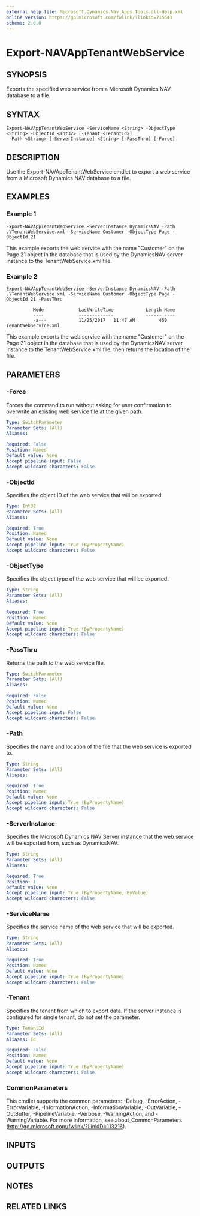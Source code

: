 ```yaml
---
external help file: Microsoft.Dynamics.Nav.Apps.Tools.dll-Help.xml
online version: https://go.microsoft.com/fwlink/?linkid=715641
schema: 2.0.0
---
```


# Export-NAVAppTenantWebService

## SYNOPSIS
Exports the specified web service from a Microsoft Dynamics NAV database to a file.

## SYNTAX

```
Export-NAVAppTenantWebService -ServiceName <String> -ObjectType <String> -ObjectId <Int32> [-Tenant <TenantId>]
 -Path <String> [-ServerInstance] <String> [-PassThru] [-Force]
```

## DESCRIPTION
Use the Export-NAVAppTenantWebService cmdlet to export a web service from a Microsoft Dynamics NAV database to a file.

## EXAMPLES

### Example 1
```
Export-NAVAppTenantWebService -ServerInstance DynamicsNAV -Path .\TenantWebService.xml -ServiceName Customer -ObjectType Page -ObjectId 21
```

This example exports the web service with the name "Customer" on the Page 21 object in the database that is used by the DynamicsNAV server instance to the TenantWebService.xml file.

### Example 2
```
Export-NAVAppTenantWebService -ServerInstance DynamicsNAV -Path .\TenantWebService.xml -ServiceName Customer -ObjectType Page -ObjectId 21 -PassThru

          Mode             LastWriteTime            Length Name
          ----             -------------            ------ ----
          -a---            11/25/2017   11:47 AM         450 TenantWebService.xml
```

This example exports the web service with the name "Customer" on the Page 21 object in the database that is used by the DynamicsNAV server instance to the TenantWebService.xml file, then returns the location of the file.

## PARAMETERS

### -Force
Forces the command to run without asking for user confirmation to overwrite an existing web service file at the given path.

```yaml
Type: SwitchParameter
Parameter Sets: (All)
Aliases:

Required: False
Position: Named
Default value: None
Accept pipeline input: False
Accept wildcard characters: False
```

### -ObjectId
Specifies the object ID of the web service that will be exported.

```yaml
Type: Int32
Parameter Sets: (All)
Aliases:

Required: True
Position: Named
Default value: None
Accept pipeline input: True (ByPropertyName)
Accept wildcard characters: False
```

### -ObjectType
Specifies the object type of the web service that will be exported.

```yaml
Type: String
Parameter Sets: (All)
Aliases:

Required: True
Position: Named
Default value: None
Accept pipeline input: True (ByPropertyName)
Accept wildcard characters: False
```

### -PassThru
Returns the path to the web service file.

```yaml
Type: SwitchParameter
Parameter Sets: (All)
Aliases:

Required: False
Position: Named
Default value: None
Accept pipeline input: False
Accept wildcard characters: False
```

### -Path
Specifies the name and location of the file that the web service is exported to.

```yaml
Type: String
Parameter Sets: (All)
Aliases:

Required: True
Position: Named
Default value: None
Accept pipeline input: True (ByPropertyName)
Accept wildcard characters: False
```

### -ServerInstance
Specifies the Microsoft Dynamics NAV Server instance that the web service will be exported from, such as DynamicsNAV.

```yaml
Type: String
Parameter Sets: (All)
Aliases:

Required: True
Position: 1
Default value: None
Accept pipeline input: True (ByPropertyName, ByValue)
Accept wildcard characters: False
```

### -ServiceName
Specifies the service name of the web service that will be exported.

```yaml
Type: String
Parameter Sets: (All)
Aliases:

Required: True
Position: Named
Default value: None
Accept pipeline input: True (ByPropertyName)
Accept wildcard characters: False
```

### -Tenant
Specifies the tenant from which to export data.
If the server instance is configured for single tenant, do not set the parameter.

```yaml
Type: TenantId
Parameter Sets: (All)
Aliases: Id

Required: False
Position: Named
Default value: None
Accept pipeline input: True (ByPropertyName)
Accept wildcard characters: False
```

### CommonParameters
This cmdlet supports the common parameters: -Debug, -ErrorAction, -ErrorVariable, -InformationAction, -InformationVariable, -OutVariable, -OutBuffer, -PipelineVariable, -Verbose, -WarningAction, and -WarningVariable. For more information, see about_CommonParameters (http://go.microsoft.com/fwlink/?LinkID=113216).

## INPUTS

## OUTPUTS

## NOTES
## RELATED LINKS
